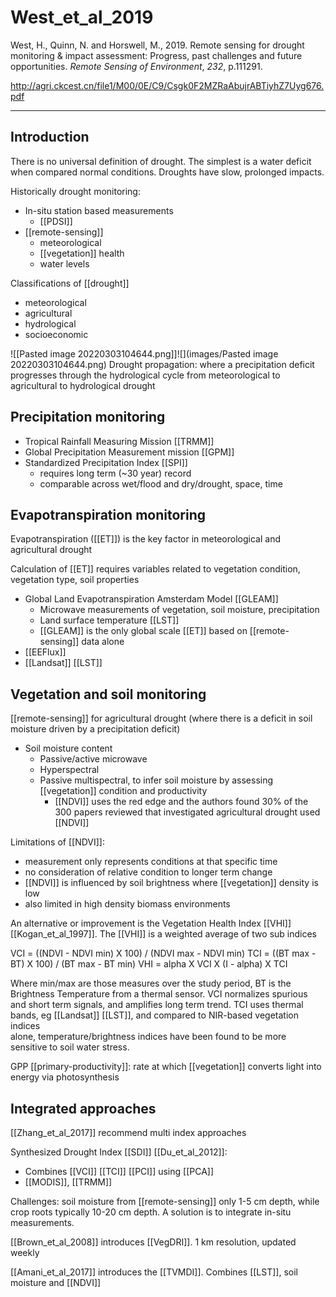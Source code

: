 # West_et_al_2019

West, H., Quinn, N. and Horswell, M., 2019. Remote sensing for drought monitoring & impact assessment: Progress, past challenges and future opportunities. _Remote Sensing of Environment_, _232_, p.111291.

http://agri.ckcest.cn/file1/M00/0E/C9/Csgk0F2MZRaAbujrABTiyhZ7Uyg676.pdf

---

## Introduction

There is no universal definition of drought. The simplest is a water deficit when compared normal conditions. Droughts have slow, prolonged impacts. 

Historically drought monitoring:

- In-situ station based measurements
	- [[PDSI]]
- [[remote-sensing]]
	- meteorological
	- [[vegetation]] health
	- water levels

Classifications of [[drought]]

- meteorological 
- agricultural
- hydrological
- socioeconomic


![[Pasted image 20220303104644.png]]![](images/Pasted image 20220303104644.png)
Drought propagation: where a precipitation deficit progresses through the hydrological cycle from meteorological to agricultural to hydrological drought

## Precipitation monitoring

- Tropical Rainfall Measuring Mission [[TRMM]]
- Global Precipitation Measurement mission [[GPM]]
- Standardized Precipitation Index [[SPI]]
	- requires long term (~30 year) record
	- comparable across wet/flood and dry/drought, space, time

## Evapotranspiration monitoring

Evapotranspiration ([[ET]]) is the key factor in meteorological and agricultural drought

Calculation of [[ET]] requires variables related to vegetation condition, vegetation type, soil properties

- Global Land Evapotranspiration Amsterdam Model [[GLEAM]]
	- Microwave measurements of vegetation, soil moisture, precipitation
	- Land surface temperature [[LST]]
	- [[GLEAM]] is the only global scale [[ET]] based on [[remote-sensing]] data alone
- [[EEFlux]]
- [[Landsat]] [[LST]]

## Vegetation and soil monitoring

[[remote-sensing]] for agricultural drought (where there is a deficit in soil moisture driven by a precipitation deficit)

- Soil moisture content
	- Passive/active microwave
	- Hyperspectral
	- Passive multispectral, to infer soil moisture by assessing [[vegetation]] condition and productivity
		- [[NDVI]] uses the red edge and the authors found 30% of the 300 papers reviewed that investigated agricultural drought used [[NDVI]]

Limitations of [[NDVI]]:

- measurement only represents conditions at that specific time
- no consideration of relative condition to longer term change
- [[NDVI]] is influenced by soil brightness where [[vegetation]] density is low
- also limited in high density biomass environments

An alternative or improvement is the Vegetation Health Index [[VHI]] [[Kogan_et_al_1997]]. The [[VHI]] is a weighted average of two sub indices

VCI = ((NDVI - NDVI min) X 100) / (NDVI max - NDVI min)
TCI = ((BT max - BT) X 100) / (BT max - BT min)
VHI = alpha X VCI X (I - alpha) X TCI

Where min/max are those measures over the study period, BT is the Brightness Temperature from a thermal sensor. VCI normalizes spurious and short term signals, and amplifies long term trend. TCI uses thermal bands, eg [[Landsat]] [[LST]], and compared to NIR-based vegetation indices  
alone, temperature/brightness indices have been found to be more  
sensitive to soil water stress. 

GPP [[primary-productivity]]: rate at which [[vegetation]] converts light into energy via photosynthesis

## Integrated approaches

[[Zhang_et_al_2017]] recommend multi index approaches

Synthesized Drought Index [[SDI]] [[Du_et_al_2012]]: 

- Combines [[VCI]] [[TCI]] [[PCI]] using [[PCA]]
- [[MODIS]], [[TRMM]]

Challenges: soil moisture from [[remote-sensing]] only 1-5 cm depth, while crop roots typically 10-20 cm depth. A solution is to integrate in-situ measurements. 

[[Brown_et_al_2008]] introduces [[VegDRI]]. 1 km resolution, updated weekly

[[Amani_et_al_2017]] introduces the [[TVMDI]]. Combines [[LST]], soil moisture and [[NDVI]]






